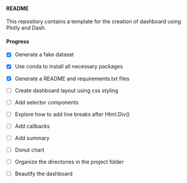 #### README

This repository contains a template for the creation of dashboard using Plotly and Dash.

#### Progress

- [x] Generate a fake dataset
- [x] Use conda to install all necessary packages
- [x] Generate a README and requirements.txt files
- [ ] Create dashboard layout using css styling
- [ ] Add selector components
- [ ] Explore how to add line breaks after Html.Div()
- [ ] Add callbacks
- [ ] Add summary
- [ ] Donut chart
- [ ] Organize the directories in the project folder
- [ ] Beautify the dashboard

